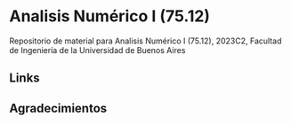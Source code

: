 # Analisis Numérico I (75.12)
Repositorio de material para Analisis Numérico I (75.12), 2023C2, Facultad de Ingeniería de la Universidad de Buenos Aires

## Links
[]()

## Agradecimientos
